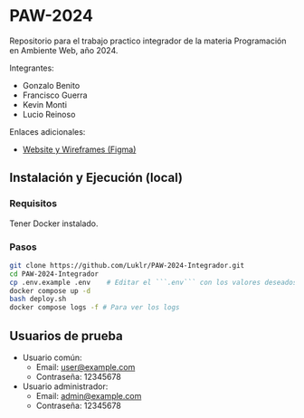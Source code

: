 # PAW-2024
Repositorio para el trabajo practico integrador de la materia Programación en Ambiente Web, año 2024. 

Integrantes: 
- Gonzalo Benito
- Francisco Guerra
- Kevin Monti
- Lucio Reinoso

Enlaces adicionales:
- [Website y Wireframes (Figma)](https://www.figma.com/design/ONXuvvXs0WmqVRkJkGa68g/TP-Integrador?node-id=0-1&t=2Tb9tEXdZ4r9nR69-0)


## Instalación y Ejecución (local)
### Requisitos
Tener Docker instalado.

### Pasos
```bash
git clone https://github.com/Luklr/PAW-2024-Integrador.git
cd PAW-2024-Integrador
cp .env.example .env    # Editar el ```.env``` con los valores deseados (API key requerida para Gemini)
docker compose up -d
bash deploy.sh
docker compose logs -f # Para ver los logs
```

## Usuarios de prueba

* Usuario común: 
    * Email: user@example.com
    * Contraseña: 12345678
* Usuario administrador:
    * Email: admin@example.com
    * Contraseña: 12345678
